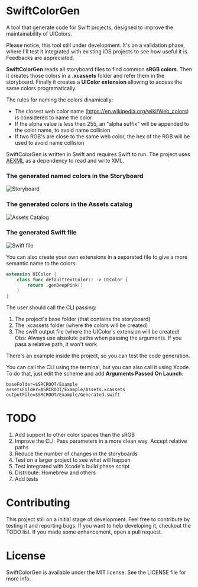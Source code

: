 # SwiftColorGen
A tool that generate code for Swift projects, designed to improve the maintainability of UIColors. 

Please notice, this tool still under development. It's on a validation phase, where I'll test it integrated with existing iOS projects to see how useful it is. Feedbacks are appreciated.

**SwiftColorGen** reads all storyboard files to find common **sRGB colors**. Then it creates those colors in a **.xcassets** folder and refer them in the storyboard. Finally it creates a **UIColor extension** allowing to access the same colors programatically.

The rules for naming the colors dinamically:
- The closest web color name (https://en.wikipedia.org/wiki/Web_colors) is considered to name the color
- If the alpha value is less than 255, an "alpha suffix" will be appended to the color name, to avoid name collision
- If two RGB's are close to the same web color, the hex of the RGB will be used to avoid name collision

SwiftColorGen is written in Swift and requires Swift to run. The project uses [AEXML](https://github.com/tadija/AEXML) as a dependency to read and write XML.

### The generated named colors in the Storyboard
![Storyboard](https://github.com/fernandodelrio/SwiftColorGen/raw/master/Resources/Storyboard.png)

### The generated colors in the Assets catalog
![Assets Catalog](https://github.com/fernandodelrio/SwiftColorGen/raw/master/Resources/Assets.png)

### The generated Swift file
![Swift file](https://github.com/fernandodelrio/SwiftColorGen/raw/master/Resources/Swift.png)

You can also create your own extensions in a separated file to give a more semantic name to the colors:

```swift
extension UIColor {
    class func defaultTextColor() -> UIColor {
        return .genDeepPink()
    }
}
```

The user should call the CLI passing:
1. The project's base folder (that contains the storyboard)
2. The .xcassets folder (where the colors will be created)
3. The swift output file (where the UIColor's extension will be
 created)
Obs: Always use absolute paths when passing the arguments. If you pass a relative path, it won't work

There's an example inside the project, so you can test the code generation.

You can call the CLI using the terminal, but you can also call it using Xcode. To do that, just edit the scheme and add **Arguments Passed On Launch**:
```
baseFolder=$SRCROOT/Example
assetsFolder=$SRCROOT/Example/Assets.xcassets
outputFile=$SRCROOT/Example/Generated.swift
```

# TODO
1. Add support to other color spaces than the sRGB
2. Improve the CLI: Pass parameters in a more clean way. Accept relative paths
3. Reduce the number of changes in the storyboards
4. Test on a larger project to see what will happen
5. Test integrated with Xcode's build phase script
6. Distribute: Homebrew and others
7. Add tests


# Contributing
This project still on a initial stage of development. Feel free to contribute by testing it and reporting bugs. If you want to help developing it, checkout the TODO list. If you made some enhancement, open a pull request.

# License
SwiftColorGen is available under the MIT license. See the LICENSE file for more info.
